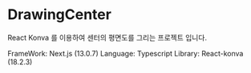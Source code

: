 # DrawingCenter

React Konva 를 이용하여 센터의 평면도를 그리는 프로젝트 입니다. 

FrameWork: Next.js (13.0.7)
Language: Typescript 
Library: React-konva (18.2.3)
